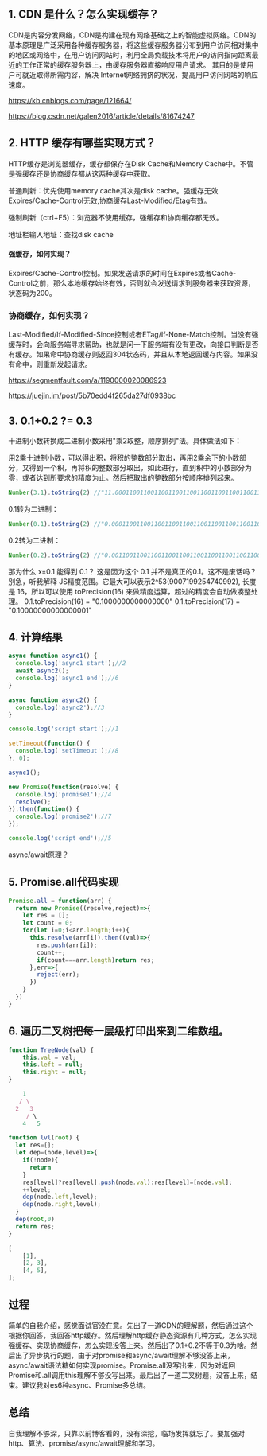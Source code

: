 ## 1. CDN 是什么？怎么实现缓存？

CDN是内容分发网络，CDN是构建在现有网络基础之上的智能虚拟网络。CDN的基本原理是广泛采用各种缓存服务器，将这些缓存服务器分布到用户访问相对集中的地区或网络中，在用户访问网站时，利用全局负载技术将用户的访问指向距离最近的工作正常的缓存服务器上，由缓存服务器直接响应用户请求。 其目的是使用户可就近取得所需内容，解决 Internet网络拥挤的状况，提高用户访问网站的响应速度。

https://kb.cnblogs.com/page/121664/

https://blog.csdn.net/galen2016/article/details/81674247


## 2. HTTP 缓存有哪些实现方式？

HTTP缓存是浏览器缓存，缓存都保存在Disk Cache和Memory Cache中。不管是强缓存还是协商缓存都从这两种缓存中获取。

普通刷新：优先使用memory cache其次是disk cache。强缓存无效Expires/Cache-Control无效,协商缓存Last-Modified/Etag有效。

强制刷新（ctrl+F5）：浏览器不使用缓存，强缓存和协商缓存都无效。

地址栏输入地址：查找disk cache

#### 强缓存，如何实现？
Expires/Cache-Control控制。如果发送请求的时间在Expires或者Cache-Control之前，那么本地缓存始终有效，否则就会发送请求到服务器来获取资源，状态码为200。
### 协商缓存，如何实现？
Last-Modified/If-Modified-Since控制或者ETag/If-None-Match控制。当没有强缓存时，会向服务端寻求帮助，也就是问一下服务端有没有更改，向接口判断是否有缓存。如果命中协商缓存则返回304状态码，并且从本地返回缓存内容。如果没有命中，则重新发起请求。

https://segmentfault.com/a/1190000020086923

https://juejin.im/post/5b70edd4f265da27df0938bc

## 3. 0.1+0.2 ?= 0.3
十进制小数转换成二进制小数采用"乘2取整，顺序排列"法。具体做法如下：

用2乘十进制小数，可以得出积，将积的整数部分取出，再用2乘余下的小数部分，又得到一个积，再将积的整数部分取出，如此进行，直到积中的小数部分为零，或者达到所要求的精度为止。然后把取出的整数部分按顺序排列起来。
```js
Number(3.1).toString(2) //"11.0001100110011001100110011001100110011001100110011001101"无限循环
```
0.1转为二进制：
```js
Number(0.1).toString(2) //"0.0001100110011001100110011001100110011001100110011001101"无限循环
```
0.2转为二进制：
```js
Number(0.2).toString(2) //"0.001100110011001100110011001100110011001100110011001101"无限循环
```
那为什么 x=0.1 能得到 0.1？
这是因为这个 0.1 并不是真正的0.1。这不是废话吗？别急，听我解释
JS精度范围。它最大可以表示2^53(9007199254740992), 长度是 16，所以可以使用 toPrecision(16) 来做精度运算，超过的精度会自动做凑整处理。
0.1.toPrecision(16) = "0.1000000000000000"
0.1.toPrecision(17) = "0.10000000000000001"

## 4. 计算结果
```js
async function async1() {
  console.log('async1 start');//2
  await async2();
  console.log('async1 end');//6
}

async function async2() {
  console.log('async2');//3
}

console.log('script start');//1

setTimeout(function() {
  console.log('setTimeout');//8
}, 0);

async1();

new Promise(function(resolve) {
  console.log('promise1');//4
  resolve();
}).then(function() {
  console.log('promise2');//7
});

console.log('script end');//5
```
async/await原理？


## 5. Promise.all代码实现
```js
Promise.all = function(arr) {
  return new Promise((resolve,reject)=>{
    let res = [];
    let count = 0;
    for(let i=0;i<arr.length;i++){
      this.resolve(arr[i]).then((val)=>{
        res.push(arr[i]);
        count++;
        if(count===arr.length)return res;
      },err=>{
        reject(err);
      })
    }
  })
}
```

## 6. 遍历二叉树把每一层级打印出来到二维数组。
```js
function TreeNode(val) {
    this.val = val;
    this.left = null;
    this.right = null;
}

    1
   / \
  2   3
     / \
    4   5

function lvl(root) {
  let res=[];
  let dep=(node,level)=>{
    if(!node){
      return
    }
    res[level]?res[level].push(node.val):res[level]=[node.val];
    ++level;
    dep(node.left,level);
    dep(node.right,level);
  }
  dep(root,0)
  return res;
}

[
    [1],
    [2, 3],
    [4, 5],
];
```

## 过程
简单的自我介绍，感觉面试官没在意。先出了一道CDN的理解题，然后通过这个根据你回答，我回答http缓存。然后理解http缓存静态资源有几种方式，怎么实现强缓存、实现协商缓存，怎么实现没答上来。然后出了0.1+0.2不等于0.3为啥。然后出了异步执行的题，由于对promise和async/await理解不够没答上来，async/await语法糖如何实现promise。Promise.all没写出来，因为对返回Promise和.all调用this理解不够没写出来。最后出了一道二叉树题，没答上来，结束。建议我对es6种async、Promise多总结。

## 总结
自我理解不够深，只靠以前博客看的，没有深挖，临场发挥就忘了。要加强对http、算法、promise/async/await理解和学习。



